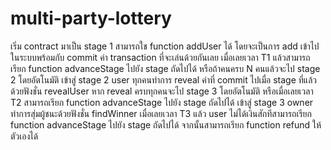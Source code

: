 # multi-party-lottery
เริ่ม contract มาเป็น stage 1 สามารถใช function addUser ได้ โดยจะเป็นการ add เข้าไปในระบบพร้อมกับ commit ค่า transaction ที่จะเล่นด้วยกันเลย
เมื่อเลยเวลา T1 แล้วสามารถเรียก function advanceStage ไปยัง stage ถัดไปได้ หรือถ้าคนครบ N คนแล้วจะไป stage 2 โดยอัตโนมัติ
เข้าสู่ stage 2 user ทุกคนทำการ reveal ค่าที่ commit ไปเมื่อ stage ที่แล้วด้วยฟังชั่น revealUser หาก reveal ครบทุกคนจะไป stage 3 โดยอัตโนมัติ หรือเมื่อเลยเวลา T2 สามารถเรียก function advanceStage ไปยัง stage ถัดไปได้
เข้าสู่ stage 3 owner ทำการสุ่มผู้ชนะด้วยฟังชั่น findWinner เมื่อเลยเวลา T3 แล้ว user ไม่ได้เงินสักทีสามารถเรียก function advanceStage ไปยัง stage ถัดไปได้ จากนั้นสามารถเรียก function refund ให้ตัวเองได้
